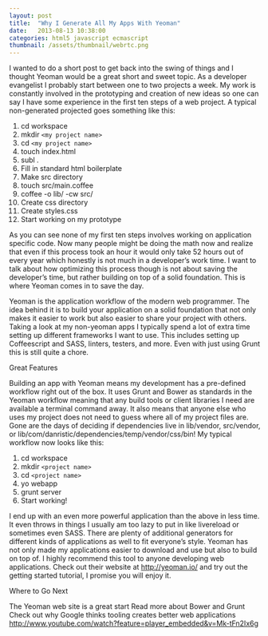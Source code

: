 ```yaml
---
layout: post
title:  "Why I Generate All My Apps With Yeoman"
date:   2013-08-13 10:38:00
categories: html5 javascript ecmascript
thumbnail: /assets/thumbnail/webrtc.png
---
```

I wanted to do a short post to get back into the swing of things and I thought Yeoman would be a great short and sweet topic. As a developer evangelist I probably start between one to two projects a week. My work is constantly involved in the prototyping and creation of new ideas so one can say I have some experience in the first ten steps of a web project. A typical non-generated projected goes something like this:

1. cd workspace
1. mkdir `<my project name>`
1. cd `<my project name>`
1. touch index.html
1. subl .
1. Fill in standard html boilerplate
1. Make src directory
1. touch src/main.coffee
1. coffee -o lib/ -cw src/
1. Create css directory
1. Create styles.css
1. Start working on my prototype

As you can see none of my first ten steps involves working on application specific code. Now many people might be doing the math now and realize that even if this process took an hour it would only take 52 hours out of every year which honestly is not much in a developer’s work time. I want to talk about how optimizing this process though is not about saving the developer’s time, but rather building on top of a solid foundation. This is where Yeoman comes in to save the day.

Yeoman is the application workflow of the modern web programmer. The idea behind it is to build your application on a solid foundation that not only makes it easier to work but also easier to share your project with others. Taking a look at my non-yeoman apps I typically spend a lot of extra time setting up different frameworks I want to use. This includes setting up Coffeescript and SASS, linters, testers, and more. Even with just using Grunt this is still quite a chore.

Great Features

Building an app with Yeoman means my development has a pre-defined workflow right out of the box. It uses Grunt and Bower as standards in the Yeoman workflow meaning that any build tools or client libraries I need are available a terminal command away. It also means that anyone else who uses my project does not need to guess where all of my project files are. Gone are the days of deciding if dependencies live in lib/vendor, src/vendor, or lib/com/danristic/dependencies/temp/vendor/css/bin! My typical workflow now looks like this:

1. cd workspace
1. mkdir `<project name>`
1. cd `<project name>`
1. yo webapp
1. grunt server
1. Start working!

I end up with an even more powerful application than the above in less time. It even throws in things I usually am too lazy to put in like livereload or sometimes even SASS. There are plenty of additional generators for different kinds of applications as well to fit everyone’s style. Yeoman has not only made my applications easier to download and use but also to build on top of. I highly recommend this tool to anyone developing web applications. Check out their website at http://yeoman.io/ and try out the getting started tutorial, I promise you will enjoy it.

Where to Go Next

The Yeoman web site is a great start
Read more about Bower and Grunt
Check out why Google thinks tooling creates better web applications http://www.youtube.com/watch?feature=player_embedded&v=Mk-tFn2Ix6g
